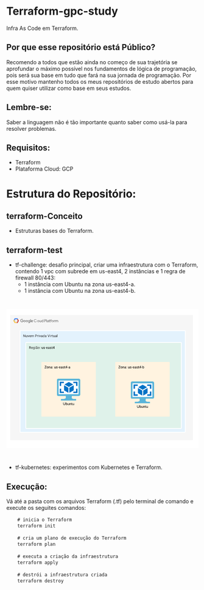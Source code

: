 # Terraform-gpc-study
Infra As Code em Terraform.

## Por que esse repositório está Público?
Recomendo a todos que estão ainda no começo de sua trajetória se aprofundar o máximo possível nos fundamentos de lógica de programação, pois será sua base em tudo que fará na sua jornada de programação. Por esse motivo mantenho todos os meus repositórios de estudo abertos para quem quiser utilizar como base em seus estudos.

## Lembre-se:
Saber a linguagem não é tão importante quanto saber como usá-la para resolver problemas.

## Requisitos:
- Terraform
- Plataforma Cloud: GCP

# Estrutura do Repositório:

## terraform-Conceito
- Estruturas bases do Terraform.

## terraform-test
- tf-challenge: desafio principal, criar uma infraestrutura com o Terraform, contendo 1 vpc com subrede em us-east4, 2 instâncias e 1 regra de firewall 80/443:
    - 1 instância com Ubuntu na zona us-east4-a.
    - 1 instância com Ubuntu na zona us-east4-b.
#

<img src="Fluxograma-Desafio3.png">

#

- tf-kubernetes: experimentos com Kubernetes e Terraform.

## Execução:

Vá até a pasta com os arquivos Terraform (.tf) pelo terminal de comando e  execute os seguites comandos:

        # inicia o Terraform
        terraform init

        # cria um plano de execução do Terraform        
        terraform plan

        # executa a criação da infraestrutura
        terraform apply

        # destrói a infraestrutura criada
        terraform destroy
